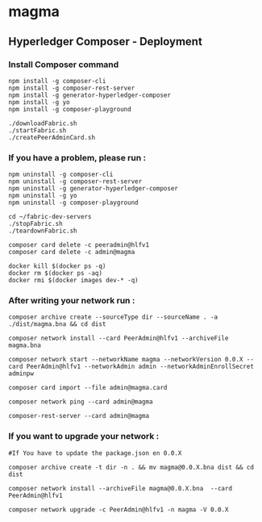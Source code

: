 # magma

## Hyperledger Composer - Deployment

### Install Composer command

```shell
npm install -g composer-cli
npm install -g composer-rest-server
npm install -g generator-hyperledger-composer
npm install -g yo
npm install -g composer-playground
```
```shell
./downloadFabric.sh
./startFabric.sh
./createPeerAdminCard.sh
```

### If you have a problem, please run :

```shell
npm uninstall -g composer-cli
npm uninstall -g composer-rest-server
npm uninstall -g generator-hyperledger-composer
npm uninstall -g yo
npm uninstall -g composer-playground
```
```shell
cd ~/fabric-dev-servers
./stopFabric.sh
./teardownFabric.sh
```
```shell
composer card delete -c peeradmin@hlfv1
composer card delete -c admin@magma
```
```shell
docker kill $(docker ps -q)
docker rm $(docker ps -aq)
docker rmi $(docker images dev-* -q)
```

### After writing your network run :

```shell
composer archive create --sourceType dir --sourceName . -a ./dist/magma.bna && cd dist

composer network install --card PeerAdmin@hlfv1 --archiveFile magma.bna

composer network start --networkName magma --networkVersion 0.0.X --card PeerAdmin@hlfv1 --networkAdmin admin --networkAdminEnrollSecret adminpw

composer card import --file admin@magma.card

composer network ping --card admin@magma

composer-rest-server --card admin@magma
```

### If you want to upgrade your network :

```shell
#If You have to update the package.json en 0.0.X

composer archive create -t dir -n . && mv magma@0.0.X.bna dist && cd dist

composer network install --archiveFile magma@0.0.X.bna  --card PeerAdmin@hlfv1

composer network upgrade -c PeerAdmin@hlfv1 -n magma -V 0.0.X
```
